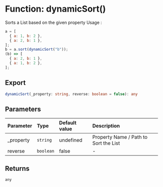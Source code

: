 # Function: dynamicSort()

Sorts a List based on the given property
Usage :

```javascript
a = [
  { a: 1, b: 2 },
  { a: 2, b: 1 },
];
b = a.sort(dynamicSort("b"));
(b) => [
  { a: 2, b: 1 },
  { a: 1, b: 2 },
];
```

## Export

```ts
dynamicSort(_property: string, reverse: boolean = false): any
```

## Parameters

| Parameter  | Type      | Default value | Description                           |
| :--------- | :-------- | :------------ | :------------------------------------ |
| \_property | `string`  | undefined     | Property Name / Path to Sort the List |
| reverse    | `boolean` | false         | -                                     |

## Returns

`any`
